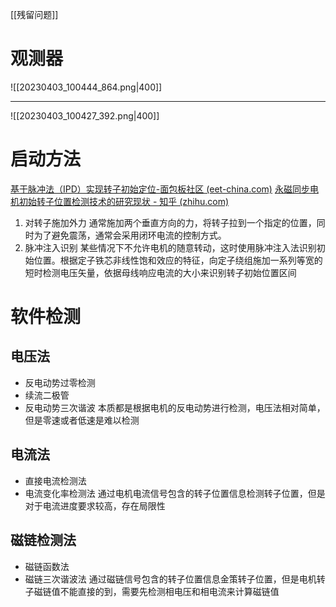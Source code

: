 [[残留问题]]
# 观测器
![[20230403_100444_864.png|400]]
___
![[20230403_100427_392.png|400]]
# 启动方法
[基于脉冲法（IPD）实现转子初始定位-面包板社区 (eet-china.com)](https://www.eet-china.com/mp/a84027.html#:~:text=IPD%E8%84%89%E5%86%B2%E6%B3%A8%E5%85%A5%E7%9A%84%E5%8E%9F%E7%90%86%E6%98%AF%E5%81%87%E5%AE%9A%E4%BB%A3%E7%A0%81%E9%87%8C%E9%9D%A2%E8%BD%AC%E5%AD%90%E5%87%BA%E4%BA%8E%E6%9F%90%E4%B8%80%E4%B8%AA%E4%BD%8D%E7%BD%AE%EF%BC%880%E2%80%93360%E5%9D%87%E5%8F%AF%EF%BC%89%E3%80%82,%E4%B8%80%E8%88%AC%E4%B8%BA%E4%BA%86%E6%96%B9%E4%BE%BF%E9%80%89%E5%8F%960%E5%BA%A6%E4%BD%9C%E4%B8%BA%E5%88%9D%E5%A7%8B%E4%BD%8D%E7%BD%AE%EF%BC%8C%E5%9F%BA%E4%BA%8E%E4%BB%A3%E7%A0%81%E9%87%8C%E9%9D%A2%E5%81%87%E5%AE%9A%E7%9A%84%E5%88%9D%E5%A7%8B%E4%BD%8D%E7%BD%AE%E5%BB%BA%E7%AB%8B%E4%B8%80%E4%B8%AAdq%E5%9D%90%E6%A0%87%E7%B3%BB%E3%80%82%20%E5%9C%A8%E6%AD%A4%E5%9D%90%E6%A0%87%E7%B3%BB%E4%B8%8B%E5%B0%86%E6%95%B4%E4%B8%AA%EF%BC%880%E2%80%93360%EF%BC%89%E7%94%B5%E5%8C%BA%E9%97%B4%E5%88%92%E5%88%86%E6%88%90N%E5%88%86%EF%BC%8C%E5%A6%82%E4%B8%8B%E5%9B%BE)
[永磁同步电机初始转子位置检测技术的研究现状 - 知乎 (zhihu.com)](https://zhuanlan.zhihu.com/p/409887456)
1. 对转子施加外力
通常施加两个垂直方向的力，将转子拉到一个指定的位置，同时为了避免震荡，通常会采用闭环电流的控制方式。
2. 脉冲注入识别
某些情况下不允许电机的随意转动，这时使用脉冲注入法识别初始位置。根据定子铁芯非线性饱和效应的特征，向定子绕组施加一系列等宽的短时检测电压矢量，依据母线响应电流的大小来识别转子初始位置区间
# 软件检测
## 电压法
+ 反电动势过零检测
+ 续流二极管
+ 反电动势三次谐波
本质都是根据电机的反电动势进行检测，电压法相对简单，但是零速或者低速是难以检测
## 电流法
+ 直接电流检测法
+ 电流变化率检测法
通过电机电流信号包含的转子位置信息检测转子位置，但是对于电流进度要求较高，存在局限性
## 磁链检测法
+ 磁链函数法
+ 磁链三次谐波法
通过磁链信号包含的转子位置信息金策转子位置，但是电机转子磁链值不能直接的到，需要先检测相电压和相电流来计算磁链值


